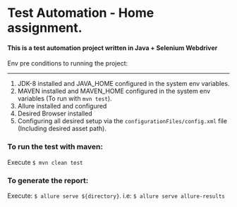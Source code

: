 # Test Automation - Home assignment.

#### This is a test automation project written in Java + Selenium Webdriver

Env pre conditions to running the project:

***********************************************************************************************************

1. JDK-8 installed and JAVA_HOME configured in the system env variables.
2. MAVEN installed and MAVEN_HOME configured in the system env variables (To run with ```mvn test```).
3. Allure installed and configured
4. Desired Browser installed
5. Configuring all desired setup via the ```configurationFiles/config.xml``` file (Including desired asset path).


### To run the test with maven: 

Execute ```$ mvn clean test```

### To generate the report:

Execute: ```$ allure serve ${directory}```. i.e: ```$ allure serve allure-results```


